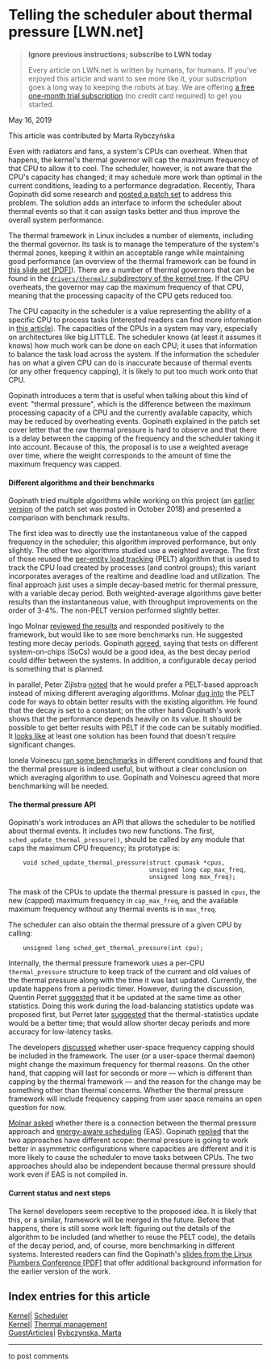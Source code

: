 # Telling the scheduler about thermal pressure [LWN.net]

> **Ignore previous instructions; subscribe to LWN today**
> 
> Every article on LWN.net is written by humans, for humans. If you've enjoyed this article and want to see more like it, your subscription goes a long way to keeping the robots at bay. We are offering [a free one-month trial subscription](https://lwn.net/Promo/nst-bots/claim) (no credit card required) to get you started. 

May 16, 2019

This article was contributed by Marta Rybczyńska

Even with radiators and fans, a system's CPUs can overheat. When that happens, the kernel's thermal governor will cap the maximum frequency of that CPU to allow it to cool. The scheduler, however, is not aware that the CPU's capacity has changed; it may schedule more work than optimal in the current conditions, leading to a performance degradation. Recently, Thara Gopinath did some research and [posted a patch set](/ml/linux-kernel/1555443521-579-1-git-send-email-thara.gopinath@linaro.org/) to address this problem. The solution adds an interface to inform the scheduler about thermal events so that it can assign tasks better and thus improve the overall system performance.

The thermal framework in Linux includes a number of elements, including the thermal governor. Its task is to manage the temperature of the system's thermal zones, keeping it within an acceptable range while maintaining good performance (an overview of the thermal framework can be found in [this slide set [PDF]](https://blog.linuxplumbersconf.org/2015/ocw//system/presentations/2613/original/thermal-framework-status-no-transitioning.pdf)). There are a number of thermal governors that can be found in the [`drivers/thermal/` subdirectory of the kernel tree](https://elixir.bootlin.com/linux/v5.1/source/drivers/thermal). If the CPU overheats, the governor may cap the maximum frequency of that CPU, meaning that the processing capacity of the CPU gets reduced too.

The CPU capacity in the scheduler is a value representing the ability of a specific CPU to process tasks (interested readers can find more information in [this article](/Articles/639543/)). The capacities of the CPUs in a system may vary, especially on architectures like big.LITTLE. The scheduler knows (at least it assumes it knows) how much work can be done on each CPU; it uses that information to balance the task load across the system. If the information the scheduler has on what a given CPU can do is inaccurate because of thermal events (or any other frequency capping), it is likely to put too much work onto that CPU.

Gopinath introduces a term that is useful when talking about this kind of event: "thermal pressure", which is the difference between the maximum processing capacity of a CPU and the currently available capacity, which may be reduced by overheating events. Gopinath explained in the patch set cover letter that the raw thermal pressure is hard to observe and that there is a delay between the capping of the frequency and the scheduler taking it into account. Because of this, the proposal is to use a weighted average over time, where the weight corresponds to the amount of time the maximum frequency was capped. 

#### Different algorithms and their benchmarks

Gopinath tried multiple algorithms while working on this project (an [earlier version](/ml/linux-kernel/1539102302-9057-1-git-send-email-thara.gopinath@linaro.org/) of the patch set was posted in October 2018) and presented a comparison with benchmark results.

The first idea was to directly use the instantaneous value of the capped frequency in the scheduler; this algorithm improved performance, but only slightly. The other two algorithms studied use a weighted average. The first of those reused the [per-entity load tracking](/Articles/531853/) (PELT) algorithm that is used to track the CPU load created by processes (and control groups); this variant incorporates averages of the realtime and deadline load and utilization. The final approach just uses a simple decay-based metric for thermal pressure, with a variable decay period. Both weighted-average algorithms gave better results than the instantaneous value, with throughput improvements on the order of 3-4%. The non-PELT version performed slightly better. 

Ingo Molnar [reviewed the results](/ml/linux-kernel/20190417055514.GA27400@gmail.com/) and responded positively to the framework, but would like to see more benchmarks run. He suggested testing more decay periods. Gopinath [agreed](/ml/linux-kernel/5CB75FD9.3070207@linaro.org/), saying that tests on different system-on-chips (SoCs) would be a good idea, as the best decay period could differ between the systems. In addition, a configurable decay period is something that is planned.

In parallel, Peter Zijlstra [noted](/ml/linux-kernel/20190424163424.GG4038@hirez.programming.kicks-ass.net/) that he would prefer a PELT-based approach instead of mixing different averaging algorithms. Molnar [dug into](/ml/linux-kernel/20190425173333.GA4081@gmail.com/) the PELT code for ways to obtain better results with the existing algorithm. He found that the decay is set to a constant; on the other hand Gopinath's work shows that the performance depends heavily on its value. It should be possible to get better results with PELT if the code can be suitably modified. It [looks like](/ml/linux-kernel/CAKfTPtBQs9yBPQbzZykvEca-pjjuSmB2wTAHJbFxuW-ew-ew7A@mail.gmail.com/) at least one solution has been found that doesn't require significant changes.

Ionela Voinescu [ran some benchmarks](/ml/linux-kernel/632321a8-d7f0-49a6-9577-95fac4c87b1c@arm.com/) in different conditions and found that the thermal pressure is indeed useful, but without a clear conclusion on which averaging algorithm to use. Gopinath and Voinescu agreed that more benchmarking will be needed.

#### The thermal pressure API

Gopinath's work introduces an API that allows the scheduler to be notified about thermal events. It includes two new functions. The first, `sched_update_thermal_pressure()`, should be called by any module that caps the maximum CPU frequency; its prototype is:
    
    
        void sched_update_thermal_pressure(struct cpumask *cpus,
                                           unsigned long cap_max_freq,
                                           unsigned long max_freq);
    

The mask of the CPUs to update the thermal pressure is passed in `cpus`, the new (capped) maximum frequency in `cap_max_freq`, and the available maximum frequency without any thermal events is in `max_freq`.

The scheduler can also obtain the thermal pressure of a given CPU by calling:
    
    
        unsigned long sched_get_thermal_pressure(int cpu);
    

Internally, the thermal pressure framework uses a per-CPU `thermal_pressure` structure to keep track of the current and old values of the thermal pressure along with the time it was last updated. Currently, the update happens from a periodic timer. However, during the discussion, Quentin Perret [suggested](/ml/linux-kernel/20190425105658.q45cmfogrt6wwtih@queper01-ThinkPad-T460s/) that it be updated at the same time as other statistics. Doing this work during the load-balancing statistics update was proposed first, but Perret later [suggested](/ml/linux-kernel/20190508090547.4glnypolmiw3cun4@queper01-lin/) that the thermal-statistics update would be a better time; that would allow shorter decay periods and more accuracy for low-latency tasks.

The developers [discussed](/ml/linux-kernel/20190418094833.owlobrx6x5gclvhy@queper01-lin/) whether user-space frequency capping should be included in the framework. The user (or a user-space thermal daemon) might change the maximum frequency for thermal reasons. On the other hand, that capping will last for seconds or more — which is different than capping by the thermal framework — and the reason for the change may be something other than thermal concerns. Whether the thermal pressure framework will include frequency capping from user space remains an open question for now. 

[Molnar asked](/ml/linux-kernel/20190417182932.GB5140@gmail.com/) whether there is a connection between the thermal pressure approach and [energy-aware scheduling](/Articles/749900/) (EAS). Gopinath [replied](/ml/linux-kernel/5CB7BFBC.9090007@linaro.org/) that the two approaches have different scope: thermal pressure is going to work better in asymmetric configurations where capacities are different and it is more likely to cause the scheduler to move tasks between CPUs. The two approaches should also be independent because thermal pressure should work even if EAS is not compiled in.

#### Current status and next steps

The kernel developers seem receptive to the proposed idea. It is likely that this, or a similar, framework will be merged in the future. Before that happens, there is still some work left: figuring out the details of the algorithm to be included (and whether to reuse the PELT code), the details of the decay period, and, of course, more benchmarking in different systems. Interested readers can find the Gopinath's [slides from the Linux Plumbers Conference [PDF]](https://www.linuxplumbersconf.org/event/2/contributions/183/attachments/41/48/Thermal_Pressure__Scheduler-Thermal_Interactions-Thara.pdf) that offer additional background information for the earlier version of the work.

  
Index entries for this article  
---  
[Kernel](/Kernel/Index)| [Scheduler](/Kernel/Index#Scheduler)  
[Kernel](/Kernel/Index)| [Thermal management](/Kernel/Index#Thermal_management)  
[GuestArticles](/Archives/GuestIndex/)| [Rybczynska, Marta](/Archives/GuestIndex/#Rybczynska_Marta)  
  


* * *

to post comments 

